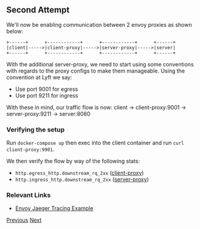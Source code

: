 ## Second Attempt

We'll now be enabling communication between 2 envoy proxies as shown below:

```
+------+      +------------+      +------------+      +------+
|client|----->|client-proxy|----->|server-proxy|----->|server|
+------+      +------------+      +------------+      +------+
```

With the additional server-proxy, we need to start using some conventions with regards to the proxy configs to make them manageable. Using the convention at Lyft we say:

* Use port 9001 for egress
* Use port 9211 for ingress

With these in mind, our traffic flow is now:
client -> client-proxy:9001 -> server-proxy:9211 -> server:8080

### Verifying the setup

Run `docker-compose up` then exec into the client container and run `curl client-proxy:9901`.

We then verify the flow by way of the following stats:

* `http.egress_http.downstream_rq_2xx` ([client-proxy](http://localhost:8001/stats))
* `http.ingress_http.downstream_rq_2xx` ([server-proxy](http://localhost:8002/stats))

### Relevant Links
* [Envoy Jaeger Tracing Example](https://github.com/envoyproxy/envoy/tree/master/examples/jaeger-tracing)

[Previous](https://github.com/teh-username/service-mesh-the-hard-way/tree/master/docker-compose/attempt-1) [Next](https://github.com/teh-username/service-mesh-the-hard-way/tree/master/docker-compose/attempt-3)
